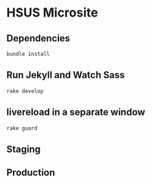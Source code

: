 # HSUS Microsite

## Dependencies
`bundle install`

## Run Jekyll and Watch Sass
`rake develop`

## livereload in a separate window
`rake guard`

## Staging

## Production
